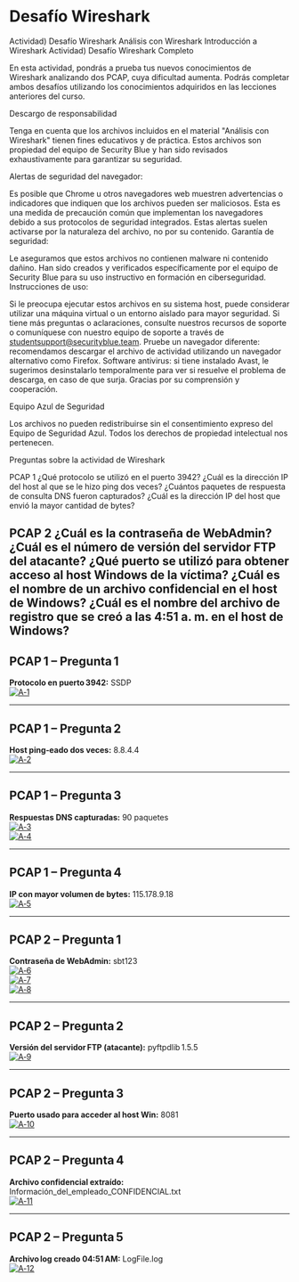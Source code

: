 # Desafío Wireshark 
Actividad) Desafío Wireshark
Análisis con Wireshark
Introducción a Wireshark
Actividad) Desafío Wireshark
Completo

 

En esta actividad, pondrás a prueba tus nuevos conocimientos de Wireshark analizando dos PCAP, cuya dificultad aumenta. Podrás completar ambos desafíos utilizando los conocimientos adquiridos en las lecciones anteriores del curso.

Descargo de responsabilidad

Tenga en cuenta que los archivos incluidos en el material "Análisis con Wireshark" tienen fines educativos y de práctica. Estos archivos son propiedad del equipo de Security Blue y han sido revisados exhaustivamente para garantizar su seguridad.

Alertas de seguridad del navegador:

Es posible que Chrome u otros navegadores web muestren advertencias o indicadores que indiquen que los archivos pueden ser maliciosos. Esta es una medida de precaución común que implementan los navegadores debido a sus protocolos de seguridad integrados. Estas alertas suelen activarse por la naturaleza del archivo, no por su contenido.
Garantía de seguridad:

Le aseguramos que estos archivos no contienen malware ni contenido dañino. Han sido creados y verificados específicamente por el equipo de Security Blue para su uso instructivo en formación en ciberseguridad.
Instrucciones de uso:

Si le preocupa ejecutar estos archivos en su sistema host, puede considerar utilizar una máquina virtual o un entorno aislado para mayor seguridad.
Si tiene más preguntas o aclaraciones, consulte nuestros recursos de soporte o comuníquese con nuestro equipo de soporte a través de studentsupport@securityblue.team.
Pruebe un navegador diferente: recomendamos descargar el archivo de actividad utilizando un navegador alternativo como Firefox.
Software antivirus: si tiene instalado Avast, le sugerimos desinstalarlo temporalmente para ver si resuelve el problema de descarga, en caso de que surja.
Gracias por su comprensión y cooperación.

Equipo Azul de Seguridad


 

Los archivos no pueden redistribuirse sin el consentimiento expreso del Equipo de Seguridad Azul. Todos los derechos de propiedad intelectual nos pertenecen.

 

 

 

Preguntas sobre la actividad de Wireshark
 

PCAP 1
¿Qué protocolo se utilizó en el puerto 3942?
¿Cuál es la dirección IP del host al que se le hizo ping dos veces?
¿Cuántos paquetes de respuesta de consulta DNS fueron capturados?
¿Cuál es la dirección IP del host que envió la mayor cantidad de bytes?
 

PCAP 2
¿Cuál es la contraseña de WebAdmin?
¿Cuál es el número de versión del servidor FTP del atacante?
¿Qué puerto se utilizó para obtener acceso al host Windows de la víctima?
¿Cuál es el nombre de un archivo confidencial en el host de Windows?
¿Cuál es el nombre del archivo de registro que se creó a las 4:51 a. m. en el host de Windows?
---

## PCAP 1 – Pregunta 1  
**Protocolo en puerto 3942:** SSDP  
[![A‑1](Imagenes/A1.jpg)](https://raw.githubusercontent.com/nicosotomayor/Wireshark-Challenge/main/Imagenes/A1.jpg)

---

## PCAP 1 – Pregunta 2  
**Host ping‑eado dos veces:** 8.8.4.4  
[![A‑2](Imagenes/A2.jpg)](https://raw.githubusercontent.com/nicosotomayor/Wireshark-Challenge/main/Imagenes/A2.jpg)

---

## PCAP 1 – Pregunta 3  
**Respuestas DNS capturadas:** 90 paquetes  
[![A‑3](Imagenes/A3.jpg)](https://raw.githubusercontent.com/nicosotomayor/Wireshark-Challenge/main/Imagenes/A3.jpg)  
[![A‑4](Imagenes/A4.jpg)](https://raw.githubusercontent.com/nicosotomayor/Wireshark-Challenge/main/Imagenes/A4.jpg)

---

## PCAP 1 – Pregunta 4  
**IP con mayor volumen de bytes:** 115.178.9.18  
[![A‑5](Imagenes/A5.jpg)](https://raw.githubusercontent.com/nicosotomayor/Wireshark-Challenge/main/Imagenes/A5.jpg)

---

## PCAP 2 – Pregunta 1  
**Contraseña de WebAdmin:** sbt123  
[![A‑6](Imagenes/A6.jpg)](https://raw.githubusercontent.com/nicosotomayor/Wireshark-Challenge/main/Imagenes/A6.jpg)  
[![A‑7](Imagenes/A7.jpg)](https://raw.githubusercontent.com/nicosotomayor/Wireshark-Challenge/main/Imagenes/A7.jpg)  
[![A‑8](Imagenes/A8.jpg)](https://raw.githubusercontent.com/nicosotomayor/Wireshark-Challenge/main/Imagenes/A8.jpg)

---

## PCAP 2 – Pregunta 2  
**Versión del servidor FTP (atacante):** pyftpdlib 1.5.5  
[![A‑9](Imagenes/A9.jpg)](https://raw.githubusercontent.com/nicosotomayor/Wireshark-Challenge/main/Imagenes/A9.jpg)

---

## PCAP 2 – Pregunta 3  
**Puerto usado para acceder al host Win:** 8081  
[![A‑10](Imagenes/A10.jpg)](https://raw.githubusercontent.com/nicosotomayor/Wireshark-Challenge/main/Imagenes/A10.jpg)

---

## PCAP 2 – Pregunta 4  
**Archivo confidencial extraído:** Información_del_empleado_CONFIDENCIAL.txt  
[![A‑11](Imagenes/A11.jpg)](https://raw.githubusercontent.com/nicosotomayor/Wireshark-Challenge/main/Imagenes/A11.jpg)

---

## PCAP 2 – Pregunta 5  
**Archivo log creado 04:51 AM:** LogFile.log  
[![A‑12](Imagenes/A12.jpg)](https://raw.githubusercontent.com/nicosotomayor/Wireshark-Challenge/main/Imagenes/A12.jpg)
